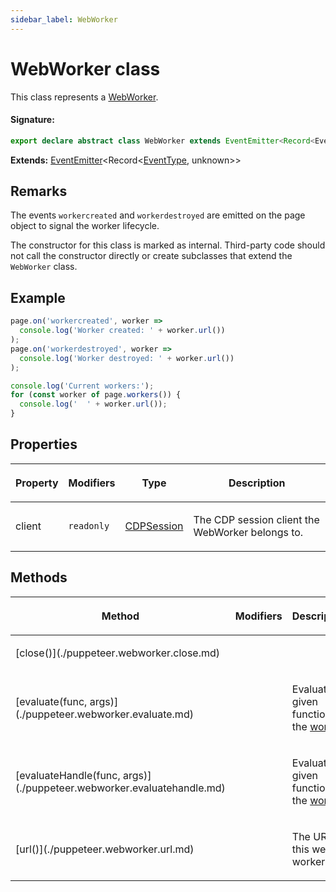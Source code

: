 ```yaml
---
sidebar_label: WebWorker
---
```


# WebWorker class

This class represents a [WebWorker](https://developer.mozilla.org/en-US/docs/Web/API/Web_Workers_API).

#### Signature:

```typescript
export declare abstract class WebWorker extends EventEmitter<Record<EventType, unknown>>
```

**Extends:** [EventEmitter](./puppeteer.eventemitter.md)&lt;Record&lt;[EventType](./puppeteer.eventtype.md), unknown&gt;&gt;

## Remarks

The events `workercreated` and `workerdestroyed` are emitted on the page object to signal the worker lifecycle.

The constructor for this class is marked as internal. Third-party code should not call the constructor directly or create subclasses that extend the `WebWorker` class.

## Example

```ts
page.on('workercreated', worker =>
  console.log('Worker created: ' + worker.url())
);
page.on('workerdestroyed', worker =>
  console.log('Worker destroyed: ' + worker.url())
);

console.log('Current workers:');
for (const worker of page.workers()) {
  console.log('  ' + worker.url());
}
```

## Properties

<table><thead><tr><th>

Property

</th><th>

Modifiers

</th><th>

Type

</th><th>

Description

</th></tr></thead>
<tbody><tr><td>

<p id="client">client</p>

</td><td>

`readonly`

</td><td>

[CDPSession](./puppeteer.cdpsession.md)

</td><td>

The CDP session client the WebWorker belongs to.

</td></tr>
</tbody></table>

## Methods

<table><thead><tr><th>

Method

</th><th>

Modifiers

</th><th>

Description

</th></tr></thead>
<tbody><tr><td>

<p id="close">[close()](./puppeteer.webworker.close.md)</p>

</td><td>

</td><td>

</td></tr>
<tr><td>

<p id="evaluate">[evaluate(func, args)](./puppeteer.webworker.evaluate.md)</p>

</td><td>

</td><td>

Evaluates a given function in the [worker](./puppeteer.webworker.md).

</td></tr>
<tr><td>

<p id="evaluatehandle">[evaluateHandle(func, args)](./puppeteer.webworker.evaluatehandle.md)</p>

</td><td>

</td><td>

Evaluates a given function in the [worker](./puppeteer.webworker.md).

</td></tr>
<tr><td>

<p id="url">[url()](./puppeteer.webworker.url.md)</p>

</td><td>

</td><td>

The URL of this web worker.

</td></tr>
</tbody></table>
